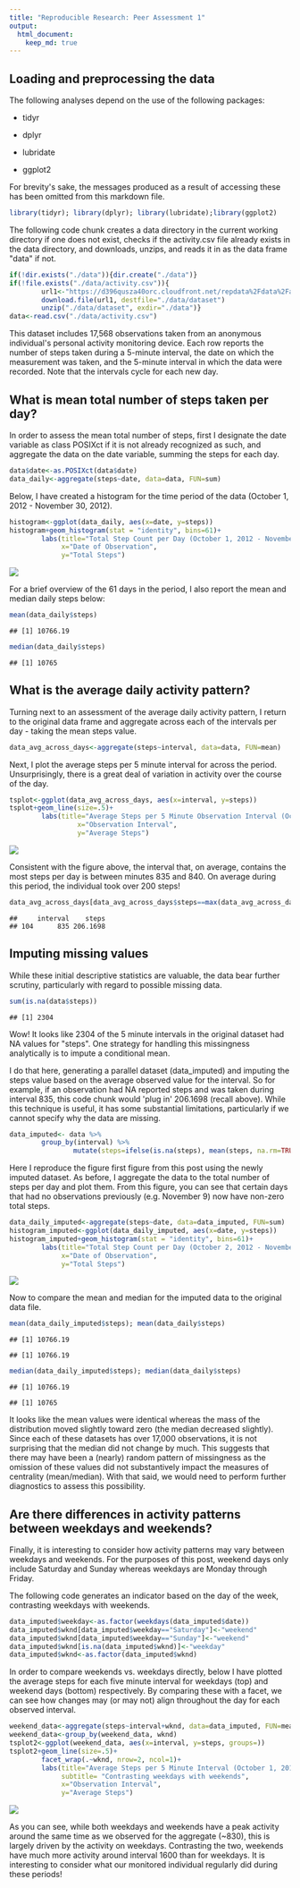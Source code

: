 ```yaml
---
title: "Reproducible Research: Peer Assessment 1"
output: 
  html_document:
    keep_md: true
---
```

## Loading and preprocessing the data
The following analyses depend on the use of the following packages:

* tidyr

* dplyr

* lubridate

* ggplot2

For brevity's sake, the messages produced as a result of accessing these has been omitted from this markdown file. 

```r
library(tidyr); library(dplyr); library(lubridate);library(ggplot2)
```

The following code chunk creates a data directory in the current working directory if one does not exist, checks if the activity.csv file already exists in the data directory, and downloads, unzips, and reads it in as the data frame "data" if not.  

```r
if(!dir.exists("./data")){dir.create("./data")}
if(!file.exists("./data/activity.csv")){
        url1<-"https://d396qusza40orc.cloudfront.net/repdata%2Fdata%2Factivity.zip"
        download.file(url1, destfile="./data/dataset")
        unzip("./data/dataset", exdir="./data")}
data<-read.csv("./data/activity.csv")
```

This dataset includes 17,568 observations taken from an anonymous individual's personal activity monitoring device. Each row reports the number of steps taken during a 5-minute interval, the date on which the measurement was taken, and the 5-minute interval in which the data were recorded. Note that the intervals cycle for each new day.    

## What is mean total number of steps taken per day?
In order to assess the mean total number of steps, first I designate the date variable as class POSIXct if it is not already recognized as such, and aggregate the data on the date variable, summing the steps for each day.   

```r
data$date<-as.POSIXct(data$date)
data_daily<-aggregate(steps~date, data=data, FUN=sum)
```

Below, I have created a histogram for the time period of the data (October 1, 2012 - November 30, 2012).  

```r
histogram<-ggplot(data_daily, aes(x=date, y=steps))
histogram+geom_histogram(stat = "identity", bins=61)+
        labs(title="Total Step Count per Day (October 1, 2012 - November 30, 2012)",
             x="Date of Observation",
             y="Total Steps")
```

![](PA1_template_files/figure-html/meanstepshistogram-1.png)<!-- -->

For a brief overview of the 61 days in the period, I also report the mean and median daily steps below:

```r
mean(data_daily$steps)
```

```
## [1] 10766.19
```

```r
median(data_daily$steps)
```

```
## [1] 10765
```
## What is the average daily activity pattern?
Turning next to an assessment of the average daily activity pattern, I return to the original data frame and aggregate across each of the intervals per day - taking the mean steps value. 

```r
data_avg_across_days<-aggregate(steps~interval, data=data, FUN=mean)
```
Next, I plot the average steps per 5 minute interval for across the period. Unsurprisingly, there is a great deal of variation in activity over the course of the day. 

```r
tsplot<-ggplot(data_avg_across_days, aes(x=interval, y=steps))
tsplot+geom_line(size=.5)+
        labs(title="Average Steps per 5 Minute Observation Interval (October 1, 2012 - November 30, 2012)",
                 x="Observation Interval",
                 y="Average Steps")
```

![](PA1_template_files/figure-html/meanaggintervalhist-1.png)<!-- -->

Consistent with the figure above, the interval that, on average, contains the most steps per day is between minutes 835 and 840. On average during this period, the individual took over 200 steps!


```r
data_avg_across_days[data_avg_across_days$steps==max(data_avg_across_days$steps, na.rm=TRUE),]
```

```
##     interval    steps
## 104      835 206.1698
```
## Imputing missing values
While these initial descriptive statistics are valuable, the data bear further scrutiny, particularly with regard to possible missing data.

```r
sum(is.na(data$steps))
```

```
## [1] 2304
```
Wow! It looks like 2304 of the 5 minute intervals in the original dataset had NA values for "steps". One strategy for handling this missingness analytically is to impute a conditional mean.

I do that here, generating a parallel dataset (data_imputed) and imputing the steps value based on the average observed value for the interval. So for example, if an observation had NA reported steps and was taken during interval 835, this code chunk would 'plug in' 206.1698 (recall above). While this technique is useful, it has some substantial limitations, particularly if we cannot specify why the data are missing. 


```r
data_imputed<- data %>%
        group_by(interval) %>%
                mutate(steps=ifelse(is.na(steps), mean(steps, na.rm=TRUE), steps))
```

Here I reproduce the figure first figure from this post using the newly imputed dataset. As before, I aggregate the data to the total number of steps per day and plot them. From this figure, you can see that certain days that had no observations previously (e.g. November 9) now have non-zero total steps.   

```r
data_daily_imputed<-aggregate(steps~date, data=data_imputed, FUN=sum)
histogram_imputed<-ggplot(data_daily_imputed, aes(x=date, y=steps))
histogram_imputed+geom_histogram(stat = "identity", bins=61)+
        labs(title="Total Step Count per Day (October 2, 2012 - November 29, 2012)",
             x="Date of Observation",
             y="Total Steps")
```

![](PA1_template_files/figure-html/missingimputationhistogram-1.png)<!-- -->

Now to compare the mean and median for the imputed data to the original data file.

```r
mean(data_daily_imputed$steps); mean(data_daily$steps)
```

```
## [1] 10766.19
```

```
## [1] 10766.19
```

```r
median(data_daily_imputed$steps); median(data_daily$steps)
```

```
## [1] 10766.19
```

```
## [1] 10765
```

It looks like the mean values were identical whereas the mass of the distribution moved slightly toward zero (the median decreased slightly). Since each of these datasets has over 17,000 observations, it is not surprising that the median did not change by much. This suggests that there may have been a (nearly) random pattern of missingness as the omission of these values did not substantively impact the measures of centrality (mean/median). With that said, we would need to perform further diagnostics to assess this possibility.   

## Are there differences in activity patterns between weekdays and weekends?
Finally, it is interesting to consider how activity patterns may vary between weekdays and weekends. For the purposes of this post, weekend days only include Saturday and Sunday whereas weekdays are Monday through Friday. 

The following code generates an indicator based on the day of the week, contrasting weekdays with weekends.  

```r
data_imputed$weekday<-as.factor(weekdays(data_imputed$date))
data_imputed$wknd[data_imputed$weekday=="Saturday"]<-"weekend" 
data_imputed$wknd[data_imputed$weekday=="Sunday"]<-"weekend"
data_imputed$wknd[is.na(data_imputed$wknd)]<-"weekday"
data_imputed$wknd<-as.factor(data_imputed$wknd)
```

In order to compare weekends vs. weekdays directly, below I have plotted the average steps for each five minute interval for weekdays (top) and weekend days (bottom) respectively. By comparing these with a facet, we can see how changes may (or may not) align throughout the day for each observed interval.  

```r
weekend_data<-aggregate(steps~interval+wknd, data=data_imputed, FUN=mean)
weekend_data<-group_by(weekend_data, wknd)
tsplot2<-ggplot(weekend_data, aes(x=interval, y=steps, groups=))
tsplot2+geom_line(size=.5)+
        facet_wrap(.~wknd, nrow=2, ncol=1)+
        labs(title="Average Steps per 5 Minute Interval (October 1, 2012 - November 30, 2012)",
             subtitle= "Contrasting weekdays with weekends",
             x="Observation Interval",
             y="Average Steps")
```

![](PA1_template_files/figure-html/weekendvsweekday-1.png)<!-- -->

As you can see, while both weekdays and weekends have a peak activity around the same time as we observed for the aggregate (~830), this is largely driven by the activity on weekdays. Contrasting the two, weekends have much more activity around interval 1600 than for weekdays. It is interesting to consider what our monitored individual regularly did during these periods!  
